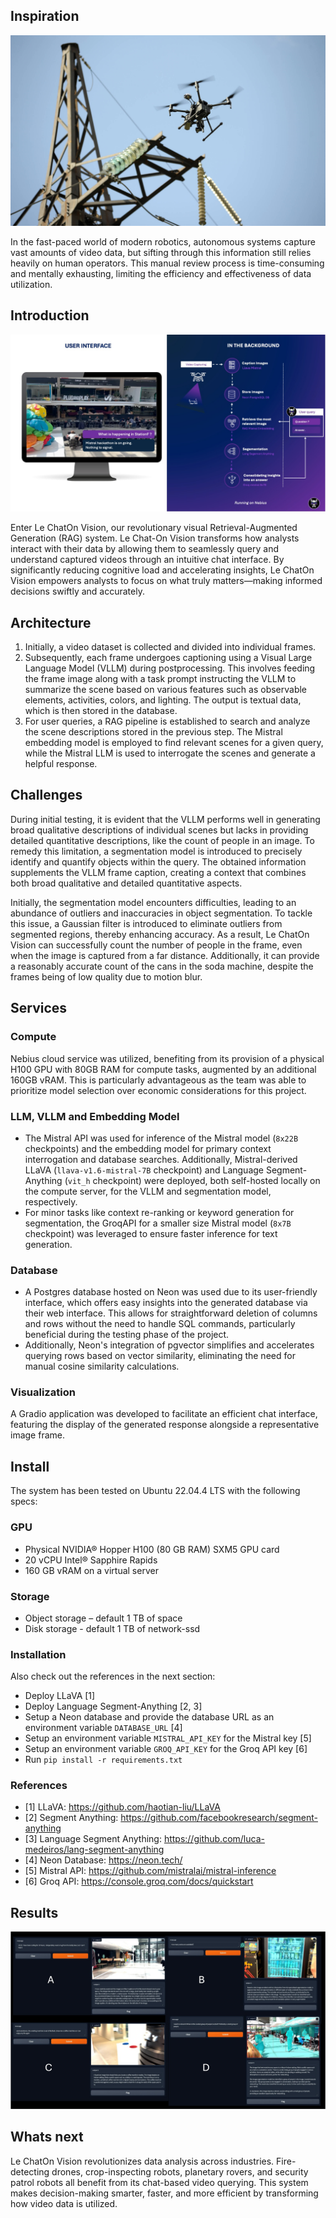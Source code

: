 ## Inspiration
![Drone](https://github.com/johanndiep/mistral_hackathon/blob/vision_model/readme_img/drone.jpg?raw=true)

In the fast-paced world of modern robotics, autonomous systems capture vast amounts of video data, but sifting through this information still relies heavily on human operators. This manual review process is time-consuming and mentally exhausting, limiting the efficiency and effectiveness of data utilization.

## Introduction
![Architecture](https://github.com/johanndiep/mistral_hackathon/blob/vision_model/readme_img/architecture.jpeg?raw=true)

Enter Le ChatOn Vision, our revolutionary visual Retrieval-Augmented Generation (RAG) system. Le Chat-On Vision transforms how analysts interact with their data by allowing them to seamlessly query and understand captured videos through an intuitive chat interface. By significantly reducing cognitive load and accelerating insights, Le ChatOn Vision empowers analysts to focus on what truly matters—making informed decisions swiftly and accurately.

## Architecture
1. Initially, a video dataset is collected and divided into individual frames.
2. Subsequently, each frame undergoes captioning using a Visual Large Language Model (VLLM) during postprocessing. This involves feeding the frame image along with a task prompt instructing the VLLM to summarize the scene based on various features such as observable elements, activities, colors, and lighting. The output is textual data, which is then stored in the database.
3. For user queries, a RAG pipeline is established to search and analyze the scene descriptions stored in the previous step. The Mistral embedding model is employed to find relevant scenes for a given query, while the Mistral LLM is used to interrogate the scenes and generate a helpful response.

## Challenges
During initial testing, it is evident that the VLLM performs well in generating broad qualitative descriptions of individual scenes but lacks in providing detailed quantitative descriptions, like the count of people in an image. To remedy this limitation, a segmentation model is introduced to precisely identify and quantify objects within the query. The obtained information supplements the VLLM frame caption, creating a context that combines both broad qualitative and detailed quantitative aspects.

Initially, the segmentation model encounters difficulties, leading to an abundance of outliers and inaccuracies in object segmentation. To tackle this issue, a Gaussian filter is introduced to eliminate outliers from segmented regions, thereby enhancing accuracy. As a result, Le ChatOn Vision can successfully count the number of people in the frame, even when the image is captured from a far distance. Additionally, it can provide a reasonably accurate count of the cans in the soda machine, despite the frames being of low quality due to motion blur.


## Services

### Compute
Nebius cloud service was utilized, benefiting from its provision of a physical H100 GPU with 80GB RAM for compute tasks, augmented by an additional 160GB vRAM. This is particularly advantageous as the team was able to prioritize model selection over economic considerations for this project.

### LLM, VLLM and Embedding Model
- The Mistral API was used for inference of the Mistral model (`8x22B` checkpoints) and the embedding model for primary context interrogation and database searches. Additionally, Mistral-derived LLaVA (`llava-v1.6-mistral-7B` checkpoint) and Language Segment-Anything (`vit_h` checkpoint) were deployed, both self-hosted locally on the compute server, for the VLLM and segmentation model, respectively.
- For minor tasks like context re-ranking or keyword generation for segmentation, the GroqAPI for a smaller size Mistral model (`8x7B` checkpoint) was leveraged to ensure faster inference for text generation.

### Database
- A Postgres database hosted on Neon was used due to its user-friendly interface, which offers easy insights into the generated database via their web interface. This allows for straightforward deletion of columns and rows without the need to handle SQL commands, particularly beneficial during the testing phase of the project.
- Additionally, Neon's integration of pgvector simplifies and accelerates querying rows based on vector similarity, eliminating the need for manual cosine similarity calculations.

### Visualization
A Gradio application was developed to facilitate an efficient chat interface, featuring the display of the generated response alongside a representative image frame.

## Install

The system has been tested on Ubuntu 22.04.4 LTS with the following specs:

### GPU
- Physical NVIDIA® Hopper H100 (80 GB RAM) SXM5 GPU card
- 20 vCPU Intel® Sapphire Rapids
- 160 GB vRAM on a virtual server

### Storage
- Object storage – default 1 TB of space
- Disk storage - default 1 TB of network-ssd

### Installation
Also check out the references in the next section:

- Deploy LLaVA [1]
- Deploy Language Segment-Anything [2, 3]
- Setup a Neon database and provide the database URL as an environment variable `DATABASE_URL` [4]
- Setup an environment variable `MISTRAL_API_KEY` for the Mistral key [5]
- Setup an environment variable `GROQ_API_KEY` for the Groq API key [6]
- Run `pip install -r requirements.txt`

### References
- [1] LLaVA: https://github.com/haotian-liu/LLaVA
- [2] Segment Anything: https://github.com/facebookresearch/segment-anything  
- [3] Language Segment Anything: https://github.com/luca-medeiros/lang-segment-anything
- [4] Neon Database: https://neon.tech/
- [5] Mistral API: https://github.com/mistralai/mistral-inference
- [6] Groq API: https://console.groq.com/docs/quickstart

## Results
![Initial Results](https://github.com/johanndiep/mistral_hackathon/blob/vision_model/readme_img/results.jpeg?raw=true)

## Whats next
Le ChatOn Vision revolutionizes data analysis across industries. Fire-detecting drones, crop-inspecting robots, planetary rovers, and security patrol robots all benefit from its chat-based video querying. This system makes decision-making smarter, faster, and more efficient by transforming how video data is utilized.
